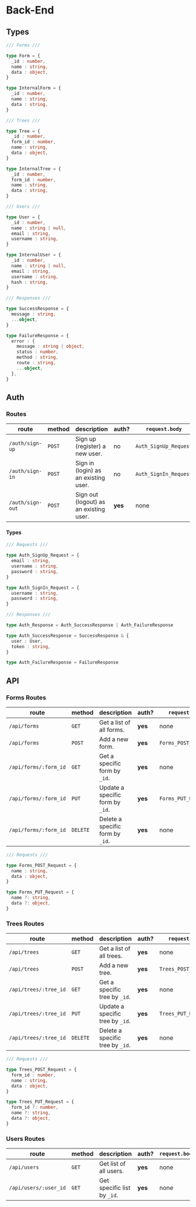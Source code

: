 # Back-End

## Types

```ts
/// Forms ///

type Form = {
  _id : number,
  name : string,
  data : object,
}

type InternalForm = {
  _id : number,
  name : string,
  data : string,
}

/// Trees ///

type Tree = {
  _id : number,
  form_id : number,
  name : string,
  data : object,
}

type InternalTree = {
  _id : number,
  form_id : number,
  name : string,
  data : string,
}

/// Users ///

type User = {
  _id : number,
  name : string | null,
  email : string,
  username : string,
}

type InternalUser = {
  _id : number,
  name : string | null,
  email : string,
  username : string,
  hash : string,
}

/// Responses ///

type SuccessResponse = {
  message : string,
  ...object,
}

type FailureResponse = {
  error : {
    message : string | object,
    status : number,
    method : string,
    route : string,
    ...object,
  },
}
```

## Auth

### Routes

| route            | method | description                            | auth?   | `request.body`        | `response.body` | status     |
|------------------|--------|----------------------------------------|---------|-----------------------|-----------------|------------|
| `/auth/sign-up`  | `POST` | Sign up (register) a new user.         | no      | `Auth_SignUp_Request` | `Auth_Response` | **online** |
| `/auth/sign-in`  | `POST` | Sign in (login) as an existing user.   | no      | `Auth_SignIn_Request` | `Auth_Response` | **online** |
| `/auth/sign-out` | `POST` | Sign out (logout) as an existing user. | **yes** | none                  | TBD             | stretch    |

#### Types

```ts
/// Requests ///

type Auth_SignUp_Request = {
  email : string,
  username : string,
  password : string,
}

type Auth_SignIn_Request = {
  username : string,
  password : string,
}

/// Responses ///

type Auth_Response = Auth_SuccessResponse | Auth_FailureResponse

type Auth_SuccessResponse = SuccessResponse & {
  user : User,
  token : string,
}

type Auth_FailureResponse = FailureResponse
```

## API

### Forms Routes

| route                 | method   | description                      | auth?   | `request.body`       | `response.body`                   | status     |
|-----------------------|----------|----------------------------------|---------|----------------------|-----------------------------------|------------|
| `/api/forms`          | `GET`    | Get a list of all forms.         | **yes** | none                 | `Array <Form> \| FailureResponse` | **online** |
| `/api/forms`          | `POST`   | Add a new form.                  | **yes** | `Forms_POST_Request` | `Form \| FailureResponse`         | **online** |
| `/api/forms/:form_id` | `GET`    | Get a specific form by `_id`.    | **yes** | none                 | `Form \| FailureResponse`         | **online** |
| `/api/forms/:form_id` | `PUT`    | Update a specific form by `_id`. | **yes** | `Forms_PUT_Request`  | `Form \| FailureResponse`         | **online** |
| `/api/forms/:form_id` | `DELETE` | Delete a specific form by `_id`. | **yes** | none                 | `Form \| FailureResponse`         | **online** |

```ts
/// Requests ///

type Forms_POST_Request = {
  name : string,
  data : object,
}

type Forms_PUT_Request = {
  name ?: string,
  data ?: object,
}
```

### Trees Routes

| route                 | method   | description                      | auth?   | `request.body`       | `response.body`                   | status     |
|-----------------------|----------|----------------------------------|---------|----------------------|-----------------------------------|------------|
| `/api/trees`          | `GET`    | Get a list of all trees.         | **yes** | none                 | `Array <Tree> \| FailureResponse` | **online** |
| `/api/trees`          | `POST`   | Add a new tree.                  | **yes** | `Trees_POST_Request` | `Tree \| FailureResponse`         | **online** |
| `/api/trees/:tree_id` | `GET`    | Get a specific tree by `_id`.    | **yes** | none                 | `Tree \| FailureResponse`         | **online** |
| `/api/trees/:tree_id` | `PUT`    | Update a specific tree by `_id`. | **yes** | `Trees_PUT_Request`  | `Tree \| FailureResponse`         | **online** |
| `/api/trees/:tree_id` | `DELETE` | Delete a specific tree by `_id`. | **yes** | none                 | `Tree \| FailureResponse`         | **online** |

```ts
/// Requests ///

type Trees_POST_Request = {
  form_id : number,
  name : string,
  data : object,
}

type Trees_PUT_Request = {
  form_id ?: number,
  name ?: string,
  data ?: object,
}
```

### Users Routes

| route                 | method | description                 | auth?   | `request.body` | `response.body`                   | status     |
|-----------------------|--------|-----------------------------|---------|----------------|-----------------------------------|------------|
| `/api/users`          | `GET`  | Get list of all users.      | **yes** | none           | `Array <User> \| FailureResponse` | **online** |
| `/api/users/:user_id` | `GET`  | Get specific list by `_id`. | **yes** | none           | `User \| FailureResponse`         | **online** |
